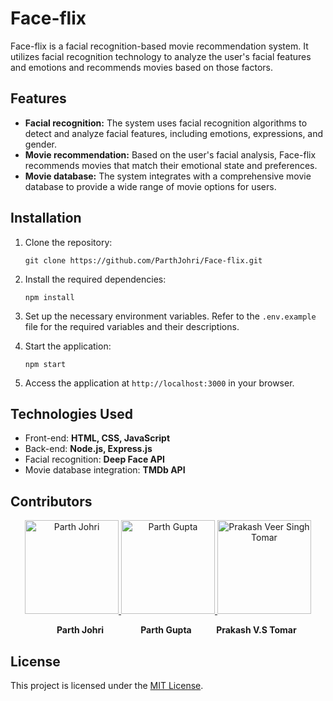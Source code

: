 # Face-flix 

Face-flix is a facial recognition-based movie recommendation system. It utilizes facial recognition technology to analyze the user's facial features and emotions and recommends movies based on those factors.

## Features

- **Facial recognition:** The system uses facial recognition algorithms to detect and analyze facial features, including emotions, expressions, and gender.
- **Movie recommendation:** Based on the user's facial analysis, Face-flix recommends movies that match their emotional state and preferences.
- **Movie database:** The system integrates with a comprehensive movie database to provide a wide range of movie options for users.

## Installation

1. Clone the repository:
   ```
   git clone https://github.com/ParthJohri/Face-flix.git
   ```

2. Install the required dependencies:
   ```
   npm install
   ```

3. Set up the necessary environment variables. Refer to the `.env.example` file for the required variables and their descriptions.

4. Start the application:
   ```
   npm start
   ```

5. Access the application at `http://localhost:3000` in your browser.

## Technologies Used

- Front-end: **HTML, CSS, JavaScript**
- Back-end: **Node.js, Express.js**
- Facial recognition: **Deep Face API**
- Movie database integration: **TMDb API**

## Contributors

<p align="center">
  <a href="https://github.com/ParthJohri">
    <img src="https://github.com/ParthJohri.png" alt="Parth Johri" width="150" height="150">
  </a>
  <a href="https://github.com/parth782">
    <img src="https://github.com/parth782.png" alt="Parth Gupta" width="150" height="150">
  </a>
   <a href="https://github.com/lonewolf235">
    <img src="https://github.com/lonewolf235.png" alt="Prakash Veer Singh Tomar" width="150" height="150">
  </a>
</p>
<p align="center">
  &nbsp;&nbsp;&nbsp;&nbsp;&nbsp;&nbsp;&nbsp;<strong>Parth Johri</strong> &nbsp;&nbsp;&nbsp;&nbsp;&nbsp;&nbsp;&nbsp;&nbsp;&nbsp;&nbsp;&nbsp;&nbsp;&nbsp;
   <strong>Parth Gupta</strong> &nbsp;&nbsp;&nbsp;&nbsp;&nbsp;&nbsp;&nbsp;&nbsp;
   <strong>Prakash V.S Tomar</strong>
</p>

## License

This project is licensed under the [MIT License](LICENSE).
